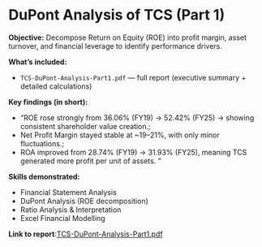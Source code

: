 # DuPont Analysis of TCS (Part 1)

**Objective:** Decompose Return on Equity (ROE) into profit margin, asset turnover, and financial leverage to identify performance drivers.

**What’s included:**  
- `TCS-DuPont-Analysis-Part1.pdf` — full report (executive summary + detailed calculations)  

**Key findings (in short):** 
- “ROE rose strongly from 36.06% (FY19) → 52.42% (FY25) → showing consistent shareholder value creation.;
- Net Profit Margin stayed stable at ~19–21%, with only minor fluctuations.;
- ROA improved from 28.74% (FY19) → 31.93% (FY25), meaning TCS generated more profit per unit of assets.
”

**Skills demonstrated:** 
- Financial Statement Analysis
- DuPont Analysis (ROE decomposition)
- Ratio Analysis & Interpretation
- Excel Financial Modelling

**Link to report**:[TCS-DuPont-Analysis-Part1.pdf](DuPont-TCS-Part1/TCS-DuPont-Analysis-Part1.pdf)
